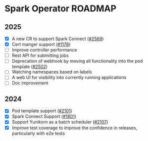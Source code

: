 # Spark Operator ROADMAP

## 2025

- [x] A new CR to support Spark Connect ([#2569](https://github.com/kubeflow/spark-operator/pull/2569))
- [x] Cert manger support ([#1178](https://github.com/kubeflow/spark-operator/issues/1178))
- [ ] Improve controller performance
- [ ] Rest API for submitting jobs
- [ ] Deprecation of webhook by moving all functionality into the pod template ([#2502](https://github.com/kubeflow/spark-operator/issues/2502))
- [ ] Watching namespaces based on labels
- [ ] A web UI for visibility into currently running applications
- [ ] Doc improvement

## 2024

- [x] Pod template support ([#2101](https://github.com/kubeflow/spark-operator/issues/2101))
- [x] Spark Connect Support ([#1801](https://github.com/kubeflow/spark-operator/issues/1801))
- [x] Support Yunikorn as a batch scheduler ([#2107](https://github.com/kubeflow/spark-operator/pull/2107))
- [x] Improve test coverage to improve the confidence in releases, particularly with e2e tests
